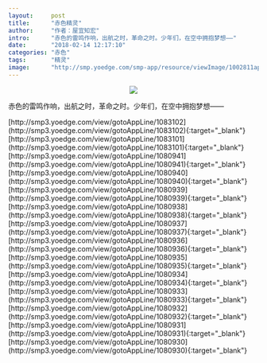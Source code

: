 ```yaml
---
layout:     post
title:      "赤色精灵"
author:     "作者：屋宜知宏"
intro:      "赤色的雷鸣作响，出航之时，革命之时。少年们，在空中拥抱梦想——"
date:       "2018-02-14 12:17:10"
categories: "赤色"
tags:       "精灵"
image:      "http://smp.yoedge.com/smp-app/resource/viewImage/1002811appline.png"
---
```

<div style="text-align: center">
<p><img src="http://smp.yoedge.com/smp-app/resource/viewImage/1002811appline.png"/></p>
</div>
<p class="post-meta">
<span>赤色的雷鸣作响，出航之时，革命之时。少年们，在空中拥抱梦想——</span>
</p>
[http://smp3.yoedge.com/view/gotoAppLine/1083102](http://smp3.yoedge.com/view/gotoAppLine/1083102){:target="_blank"}
[http://smp3.yoedge.com/view/gotoAppLine/1083101](http://smp3.yoedge.com/view/gotoAppLine/1083101){:target="_blank"}
[http://smp3.yoedge.com/view/gotoAppLine/1080941](http://smp3.yoedge.com/view/gotoAppLine/1080941){:target="_blank"}
[http://smp3.yoedge.com/view/gotoAppLine/1080940](http://smp3.yoedge.com/view/gotoAppLine/1080940){:target="_blank"}
[http://smp3.yoedge.com/view/gotoAppLine/1080939](http://smp3.yoedge.com/view/gotoAppLine/1080939){:target="_blank"}
[http://smp3.yoedge.com/view/gotoAppLine/1080938](http://smp3.yoedge.com/view/gotoAppLine/1080938){:target="_blank"}
[http://smp3.yoedge.com/view/gotoAppLine/1080937](http://smp3.yoedge.com/view/gotoAppLine/1080937){:target="_blank"}
[http://smp3.yoedge.com/view/gotoAppLine/1080936](http://smp3.yoedge.com/view/gotoAppLine/1080936){:target="_blank"}
[http://smp3.yoedge.com/view/gotoAppLine/1080935](http://smp3.yoedge.com/view/gotoAppLine/1080935){:target="_blank"}
[http://smp3.yoedge.com/view/gotoAppLine/1080934](http://smp3.yoedge.com/view/gotoAppLine/1080934){:target="_blank"}
[http://smp3.yoedge.com/view/gotoAppLine/1080933](http://smp3.yoedge.com/view/gotoAppLine/1080933){:target="_blank"}
[http://smp3.yoedge.com/view/gotoAppLine/1080932](http://smp3.yoedge.com/view/gotoAppLine/1080932){:target="_blank"}
[http://smp3.yoedge.com/view/gotoAppLine/1080931](http://smp3.yoedge.com/view/gotoAppLine/1080931){:target="_blank"}
[http://smp3.yoedge.com/view/gotoAppLine/1080930](http://smp3.yoedge.com/view/gotoAppLine/1080930){:target="_blank"}


